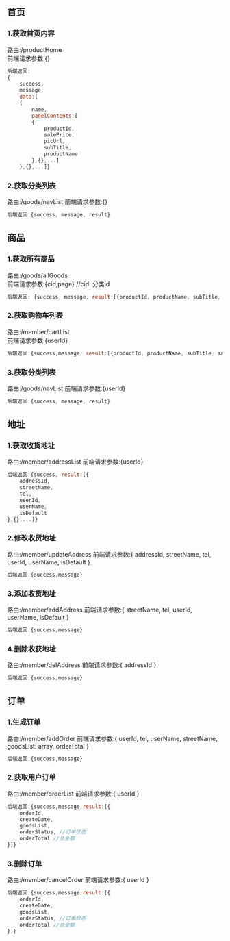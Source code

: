 ## 首页
### 1.获取首页内容
路由:/productHome  
前端请求参数:{}  

``` js
后端返回: 
{
    success,
    message,
    data:[
    {
        name,
        panelContents:[
        {
            productId,
            salePrice,
            picUrl,
            subTitle,
            productName
        },{},...]
    },{},...]}
```

### 2.获取分类列表
路由:/goods/navList 
前端请求参数:{}  
``` js
后端返回:{success, message, result}
```

## 商品

### 1.获取所有商品
路由:/goods/allGoods  
前端请求参数:{cid,page}  //cid: 分类id
```js
后端返回: {success, message, result:[{productId, productName, subTitle, salePrice, picUrl},{},...]}
```

### 2.获取购物车列表
路由:/member/cartList  
前端请求参数:{userId}  
``` js
后端返回:{success,message, result:[{productId, productName, subTitle, salePrice, productImg},{},...]}
```

### 3.获取分类列表
路由:/goods/navList 
前端请求参数:{userId}  
``` js
后端返回:{success, message, result}
```

## 地址
### 1.获取收货地址
路由:/member/addressList
前端请求参数:{userId}  
``` js
后端返回:{success, result:[{
    addressId,
    streetName,
    tel,
    userId,
    userName,
    isDefault
},{},...]}
```

### 2.修改收货地址
路由:/member/updateAddress
前端请求参数:{
    addressId,
    streetName,
    tel,
    userId,
    userName,
    isDefault
}  

``` js
后端返回:{success,message}
```

### 3.添加收货地址
路由:/member/addAddress
前端请求参数:{
    streetName,
    tel,
    userId,
    userName,
    isDefault
}  

``` js
后端返回:{success,message}
```

### 4.删除收获地址
路由:/member/delAddress
前端请求参数:{
    addressId
}  

``` js
后端返回:{success,message}
```

## 订单

### 1.生成订单
路由:/member/addOrder
前端请求参数:{
    userId,
    tel,
    userName,
    streetName,
    goodsList: array,
    orderTotal
}  

``` js
后端返回:{success,message}
```

### 2.获取用户订单
路由:/member/orderList
前端请求参数:{
    userId
}  

``` js
后端返回:{success,message,result:[{
    orderId,
    createDate,
    goodsList,
    orderStatus, //订单状态
    orderTotal //总金额
}]}
```

### 3.删除订单
路由:/member/cancelOrder
前端请求参数:{
    userId
}  

``` js
后端返回:{success,message,result:[{
    orderId,
    createDate,
    goodsList,
    orderStatus, //订单状态
    orderTotal //总金额
}]}
```
